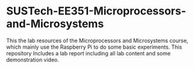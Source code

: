 # SUSTech-EE351-Microprocessors-and-Microsystems
This the lab resources of the Microprocessors and Microsystems course, which mainly use the Raspberry Pi to do some basic experiments. This repository Includes a lab report including all lab content and some demonstration video. 
